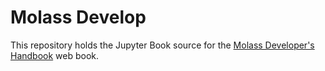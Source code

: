 # Molass Develop

This repository holds the Jupyter Book source for the [Molass Developer's Handbook](https://nshimizu0721.github.io/molass-develop/) web book.
